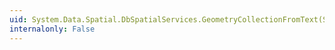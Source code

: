 ```yaml
---
uid: System.Data.Spatial.DbSpatialServices.GeometryCollectionFromText(System.String,System.Int32)
internalonly: False
---
```

